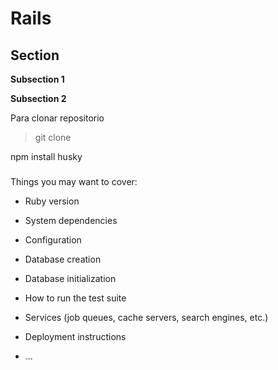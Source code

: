 # Rails

## Section

**Subsection 1**

**Subsection 2**

Para clonar repositorio
> git clone

npm install husky

###
Things you may want to cover:

* Ruby version

* System dependencies

* Configuration

* Database creation

* Database initialization

* How to run the test suite

* Services (job queues, cache servers, search engines, etc.)

* Deployment instructions

* ...
